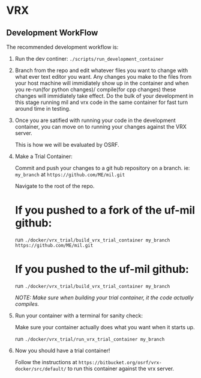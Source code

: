 # VRX
## Development WorkFlow
The recommended development workflow is:

1. Run the dev continer:
	`./scripts/run_development_container`
2. Branch from the repo and edit whatever files you want to change with what ever text editor you want. Any changes you make to the files from your host machine will immidiately show up in the container and when you re-run(for python changes)/ compile(for cpp changes) these changes will immidiately take effect. Do the bulk of your development in this stage running mil and vrx code in the same container for fast turn around time in testing.

3. Once you are satified with running your code in the development container, you can move on to running your changes against the VRX server. 
	
	This is how we will be evaluated by OSRF.

4. Make a Trial Container:

	Commit and push your changes to a git hub repository on a branch. ie: `my_branch` at `https://github.com/ME/mil.git`

	Navigate to the root of the repo.

	# If you pushed to a fork of the uf-mil github:

	run `./docker/vrx_trial/build_vrx_trial_container my_branch https://github.com/ME/mil.git`
	
	# If you pushed to the uf-mil github:	
	
	run `./docker/vrx_trial/build_vrx_trial_container my_branch`

	*NOTE: Make sure when building your trial container, it the code actually compiles.*
	
5. Run your container with a terminal for sanity check:
	
	Make sure your container actually does what you want when it starts up.
	
	run `./docker/vrx_trial/run_vrx_trial_container my_branch`

6. Now you should have a trial container!

	Follow the instructions at `https://bitbucket.org/osrf/vrx-docker/src/default/` to run this container against the vrx server. 